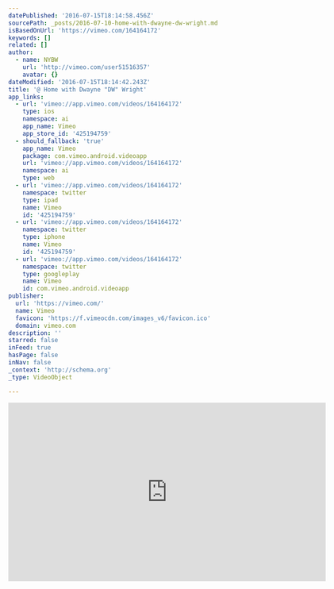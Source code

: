 ```yaml
---
datePublished: '2016-07-15T18:14:58.456Z'
sourcePath: _posts/2016-07-10-home-with-dwayne-dw-wright.md
isBasedOnUrl: 'https://vimeo.com/164164172'
keywords: []
related: []
author:
  - name: NYBW
    url: 'http://vimeo.com/user51516357'
    avatar: {}
dateModified: '2016-07-15T18:14:42.243Z'
title: '@ Home with Dwayne "DW" Wright'
app_links:
  - url: 'vimeo://app.vimeo.com/videos/164164172'
    type: ios
    namespace: ai
    app_name: Vimeo
    app_store_id: '425194759'
  - should_fallback: 'true'
    app_name: Vimeo
    package: com.vimeo.android.videoapp
    url: 'vimeo://app.vimeo.com/videos/164164172'
    namespace: ai
    type: web
  - url: 'vimeo://app.vimeo.com/videos/164164172'
    namespace: twitter
    type: ipad
    name: Vimeo
    id: '425194759'
  - url: 'vimeo://app.vimeo.com/videos/164164172'
    namespace: twitter
    type: iphone
    name: Vimeo
    id: '425194759'
  - url: 'vimeo://app.vimeo.com/videos/164164172'
    namespace: twitter
    type: googleplay
    name: Vimeo
    id: com.vimeo.android.videoapp
publisher:
  url: 'https://vimeo.com/'
  name: Vimeo
  favicon: 'https://f.vimeocdn.com/images_v6/favicon.ico'
  domain: vimeo.com
description: ''
starred: false
inFeed: true
hasPage: false
inNav: false
_context: 'http://schema.org'
_type: VideoObject

---
```

<iframe src="https://cdn.embedly.com/widgets/media.html?src=https%3A%2F%2Fplayer.vimeo.com%2Fvideo%2F164164172&amp;url=https%3A%2F%2Fvimeo.com%2F164164172&amp;image=http%3A%2F%2Fi.vimeocdn.com%2Fvideo%2F567723655_640.jpg&amp;key=b7d04c9b404c499eba89ee7072e1c4f7&amp;type=text%2Fhtml&amp;schema=vimeo" width="640" height="360" scrolling="no" frameborder="0" allowfullscreen="" style=""></iframe>
